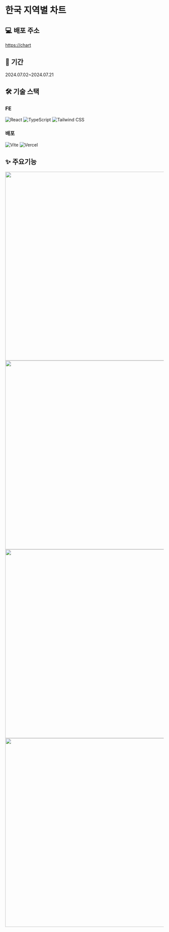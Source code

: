# 한국 지역별 차트
## 💻 배포 주소

[https://chart](https://chart-ap71.vercel.app/)

## 📆 기간
2024.07.02~2024.07.21
## 🛠 기술 스택
### FE

![React](https://img.shields.io/badge/React-20232A?style=for-the-badge&logo=react&logoColor=61DAFB)
![TypeScript](https://img.shields.io/badge/TypeScript-007ACC?style=for-the-badge&logo=typescript&logoColor=white)
![Tailwind CSS](https://img.shields.io/badge/TailwindCSS-38B2AC?style=for-the-badge&logo=tailwind-css&logoColor=white)
### 배포
![Vite](https://img.shields.io/badge/Vite-646CFF?style=for-the-badge&logo=vite&logoColor=white)
![Vercel](https://img.shields.io/badge/Vercel-000000?style=for-the-badge&logo=vercel&logoColor=white)

## ✨ 주요기능

<img src="readme_assets/chart1.gif" width="600" />
<img src="readme_assets/chart2.gif" width="600" />
<img src="readme_assets/chart3.gif" width="600" />
<img src="readme_assets/chart4.gif" width="600" />
